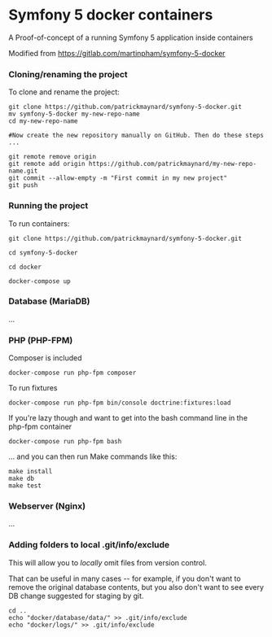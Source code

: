 # Symfony 5 docker containers

A Proof-of-concept of a running Symfony 5 application inside containers

Modified from https://gitlab.com/martinpham/symfony-5-docker

### Cloning/renaming the project

To clone and rename the project:

```
git clone https://github.com/patrickmaynard/symfony-5-docker.git
mv symfony-5-docker my-new-repo-name
cd my-new-repo-name

#Now create the new repository manually on GitHub. Then do these steps ...

git remote remove origin
git remote add origin https://github.com/patrickmaynard/my-new-repo-name.git
git commit --allow-empty -m "First commit in my new project"
git push
```

### Running the project

To run containers:

```
git clone https://github.com/patrickmaynard/symfony-5-docker.git

cd symfony-5-docker

cd docker

docker-compose up
```

### Database (MariaDB)

...

### PHP (PHP-FPM)

Composer is included

```
docker-compose run php-fpm composer 
```

To run fixtures

```
docker-compose run php-fpm bin/console doctrine:fixtures:load
```

If you're lazy though and want to get into the bash command line in the php-fpm container

```
docker-compose run php-fpm bash
```

... and you can then run Make commands like this:

```
make install
make db
make test
```

### Webserver (Nginx)

...

### Adding folders to local .git/info/exclude

This will allow you to *locally* omit files from version control. 

That can be useful in many cases -- for example, if you don't want to remove the original database contents, but you also don't want to see every DB change suggested for staging by git.

```
cd ..
echo "docker/database/data/" >> .git/info/exclude
echo "docker/logs/" >> .git/info/exclude
```